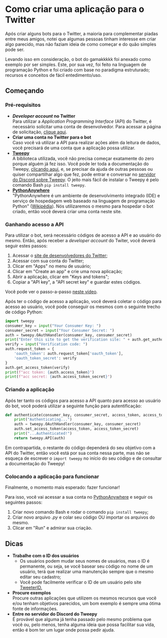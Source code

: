 # Como criar uma aplicação para o Twitter

Após criar alguns bots para o Twitter, a maioria para complementar piadas entre meus amigos, notei que algumas pessoas tinham interesse em criar algo parecido, mas não faziam ideia de como começar e do quão simples pode ser.

Levando isso em consideração, o bot do gamakkkkk foi anexado como exemplo por ser simples. Este, por sua vez, foi feito na linguagem de programação Python e foi criado com base no paradigma estruturado; recursos e conceitos de fácil entedimento/uso.

## Começando

### Pré-requisitos

* ***Developer account* no Twitter**<br />
Para utilizar a *Application Programming Interface* (API) do Twitter, é necessário solicitar uma conta de desenvolvedor. Para acessar a página de solicitação, [clique aqui](https://developer.twitter.com/en/apply-for-access).
* **Criar uma conta no Twitter para o bot**<br />
Caso você vá utilizar a API para realizar ações além da leitura de dados, você precisará de uma conta que a aplicação possa utilizar.
* **[Tweepy](https://www.tweepy.org/)**<br />
A biblioteca utilizada, você não precisa começar exatamente do zero porque alguém já fez isso. Você pode ler toda a documentação do Tweepy, [clicando aqui](http://docs.tweepy.org/en/latest/), e, se precisar da ajuda de outras pessoas ou quiser compartilhar algo que fez, pode entrar e conversar no [servidor do Discord sobre Tweepy](https://discord.gg/bJvqnhg).
O jeito mais fácil de instalar o Tweepy é pelo comando Bash `pip install tweepy`.
* **[PythonAnywhere](https://pythonanywhere.com/)**<br />
"PythonAnywhere é um ambiente de desenvolvimento integrado (IDE) e serviço de hospedagem web baseado na linguagem de programação Python" ([Wikipédia](https://pt.wikipedia.org/wiki/PythonAnywhere)). Nós utilizaremos o mesmo para hospedar o bot criado, então você deverá criar uma conta neste site.

### Ganhando acesso a API
Para utilizar o bot, será necessário códigos de acesso a API e ao usuário do mesmo. Então, após receber a *developer account* do Twiter, você deverá seguir estes passos:
1. Acessar o [site de desenvolvedores do Twitter](https://developer.twitter.com/);
2. Acessar com sua conta do Twitter;
3. Clicar em "Apps" no menu de usuário;
4. Clicar em "Create an app" e crie uma nova aplicação;
5. Abrir a aplicação, clicar em "Keys and tokens";
6. Copiar a "API key", a "API secret key" e guardar estes códigos.

Você pode ver o passo-a-passo [neste vídeo](https://www.youtube.com/watch?v=LpLYQz_3hA0).

Após ter o código de acesso a aplicação, você deverá coletar o código para acesso ao usuário, você pode conseguir os mesmos com o seguinte trecho de código Python:
```python
import tweepy
consumer_key = input("Your Consumer Key: ")
consumer_secret = input("Your Consumer Secret: ")
auth = tweepy.OAuthHandler(consumer_key, consumer_secret)
print("Enter this site to get the verification site: " + auth.get_authorization_url())
verify = input("Verification code: ")
auth.request_token = {
    'oauth_token': auth.request_token['oauth_token'],
    'oauth_token_secret': verify
}
auth.get_access_token(verify)
print(f"acc token: {auth.access_token}")
print(f"acc secret: {auth.access_token_secret}")
```

### Criando a aplicação
Após ter tanto os códigos para acesso a API quanto para acesso ao usuário do bot, você poderá utilizar a seguinte função para autentificação:
```python
def authenticate(consumer_key, consumer_secret, access_token, access_token_secret):
    print("Authenticating...")
    auth = tweepy.OAuthHandler(consumer_key, consumer_secret)
    auth.set_access_token(access_token, access_token_secret)
    print("...Authenticated!")
    return tweepy.API(auth)
```
Em contrapartida, o restante do código dependerá do seu objetivo com a API do Twitter, então você está por sua conta nessa parte, mas não se esqueça de escrever o `import tweepy` no início do seu código e de consultar a documentação do Tweepy!

### Colocando a aplicação para funcionar

Finalmente, o momento mais esperado: fazer funcionar!

Para isso, você vai acessar a sua conta no [PythonAnywhere](https://www.pythonanywhere.com/) e seguir os seguintes passos:
1. Criar novo comando Bash e rodar o comando `pip install tweepy`;
2. Criar novo arquivo *.py* e colar seu código OU importar os arquivos do mesmo.
3. Clicar em "Run" e admirar sua criação.

## Dicas

* **Trabalhe com o ID dos usuários**
	* Os usuários podem mudar seus nomes de usuários, mas o ID é permanente, ou seja, se você basear seu código no nome de um usuário, terá que realizar uma manutenção sempre que o mesmo editar seu cadastro;
	* Você pode facilmente verificar o ID de um usuário pelo site [TweeterID.](https://tweeterid.com/)
* **Procure exemplos**<br />
Procure outras aplicações que utilizem os mesmos recursos que você e/ou tenham objetivos parecidos, um bom exemplo é sempre uma ótima fonte de informações.
* **Entre no servidor do Discord do Tweepy**<br />
É provável que alguma já tenha passado pelo mesmo problema que você ou, pelo menos, tenha alguma ideia que possa facilitar sua vida, então é bom ter um lugar onde possa pedir ajuda.
